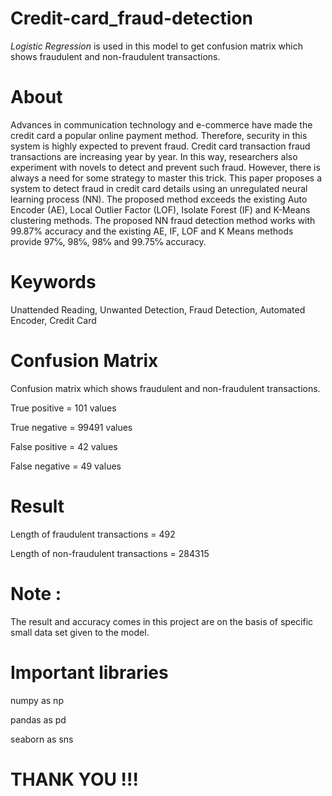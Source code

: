 # Credit-card_fraud-detection
*Logistic Regression* is used in this model to get confusion matrix which shows fraudulent and non-fraudulent transactions. 

# About

Advances in communication technology and e-commerce have made the credit card a popular online payment method. Therefore, security in this system is highly expected to prevent fraud. Credit card transaction fraud 
transactions are increasing year by year. In this way, researchers also experiment with novels to detect and prevent such fraud. However, there is always a need for some strategy to master this trick. This paper proposes a 
system to detect fraud in credit card details using an unregulated neural learning process (NN). The proposed method exceeds the existing Auto Encoder (AE), Local Outlier Factor (LOF), Isolate Forest (IF) and K-Means 
clustering methods. The proposed NN fraud detection method works with 99.87% accuracy and the existing AE, IF, LOF and K Means methods provide 97℅, 98℅, 98℅ and 99.75℅ accuracy.

# Keywords 
Unattended Reading, Unwanted Detection, Fraud Detection, 
Automated Encoder, Credit Card

# Confusion Matrix 
Confusion matrix which shows fraudulent and non-fraudulent transactions.

True positive = 101 values

True negative = 99491 values

False positive = 42 values

False negative = 49 values 

# Result
Length of fraudulent transactions = 492

Length of non-fraudulent transactions = 284315
# Note :
The result and accuracy comes in this project are on the basis of specific small data set given to the model. 

# Important libraries 
numpy as np

pandas as pd

seaborn as sns



# THANK YOU !!!

